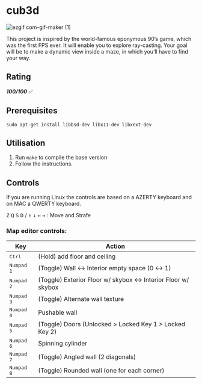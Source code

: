 # cub3d

![ezgif com-gif-maker (1)](https://user-images.githubusercontent.com/45073412/178801642-1fe1c50e-4b00-428e-bc98-5a8a16b3c5c6.gif)


This project is inspired by the world-famous eponymous 90’s game, which was the first FPS ever. It will enable you to explore ray-casting. Your goal will be to make a dynamic view inside a maze, in which you’ll have to find your way.

## Rating
***100/100*** :white_check_mark:

## Prerequisites
`sudo apt-get install libbsd-dev libx11-dev libxext-dev`

## Utilisation

1. Run `make` to compile the base version 
2. Follow the instructions.

## Controls
If you are running Linux the controls are based on a AZERTY keyboard and on MAC a QWERTY keyboard.

<kbd>Z</kbd> <kbd>Q</kbd> <kbd>S</kbd> <kbd>D</kbd> / <kbd>↑</kbd> <kbd>↓</kbd> <kbd>←</kbd> <kbd>→</kbd> : Move and Strafe

### Map editor controls:
| Key | Action |
|--|--|
| <kbd>Ctrl</kbd> | (Hold) add floor and ceiling |
| <kbd>Numpad 1</kbd> | (Toggle) Wall <-> Interior empty space (0 <-> 1) |
| <kbd>Numpad 2</kbd> | (Toggle) Exterior Floor w/ skybox <-> Interior Floor w/ skybox |
| <kbd>Numpad 3</kbd> | (Toggle) Alternate wall texture |
| <kbd>Numpad 4</kbd> | Pushable wall |
| <kbd>Numpad 5</kbd> | (Toggle) Doors (Unlocked > Locked Key 1 > Locked Key 2) |
| <kbd>Numpad 6</kbd> | Spinning cylinder |
| <kbd>Numpad 7</kbd> | (Toggle) Angled wall (2 diagonals) |
| <kbd>Numpad 8</kbd> | (Toggle) Rounded wall (one for each corner) |

